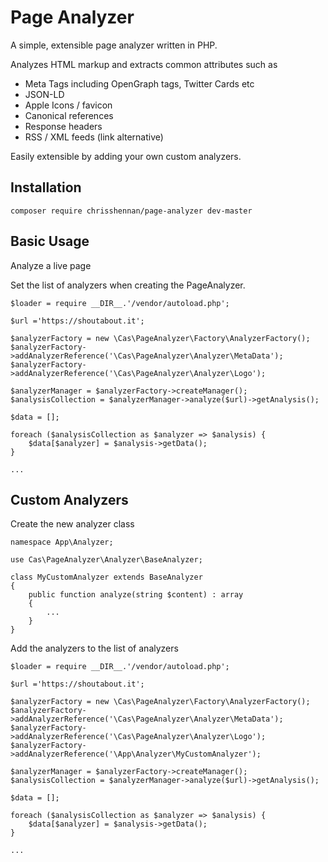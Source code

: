 # Page Analyzer

A simple, extensible page analyzer written in PHP.

Analyzes HTML markup and extracts common attributes such as

 - Meta Tags including OpenGraph tags, Twitter Cards etc
 - JSON-LD
 - Apple Icons / favicon
 - Canonical references
 - Response headers
 - RSS / XML feeds (link alternative)

Easily extensible by adding your own custom analyzers.

## Installation
```
composer require chrisshennan/page-analyzer dev-master
```

## Basic Usage

Analyze a live page

Set the list of analyzers when creating the PageAnalyzer.

```
$loader = require __DIR__.'/vendor/autoload.php';

$url ='https://shoutabout.it';

$analyzerFactory = new \Cas\PageAnalyzer\Factory\AnalyzerFactory();
$analyzerFactory->addAnalyzerReference('\Cas\PageAnalyzer\Analyzer\MetaData');
$analyzerFactory->addAnalyzerReference('\Cas\PageAnalyzer\Analyzer\Logo');

$analyzerManager = $analyzerFactory->createManager();
$analysisCollection = $analyzerManager->analyze($url)->getAnalysis();

$data = [];

foreach ($analysisCollection as $analyzer => $analysis) {
    $data[$analyzer] = $analysis->getData();
}

...

```

## Custom Analyzers

Create the new analyzer class
```
namespace App\Analyzer;

use Cas\PageAnalyzer\Analyzer\BaseAnalyzer;

class MyCustomAnalyzer extends BaseAnalyzer
{
    public function analyze(string $content) : array
    {
        ...
    }
}
```

Add the analyzers to the list of analyzers

```
$loader = require __DIR__.'/vendor/autoload.php';

$url ='https://shoutabout.it';

$analyzerFactory = new \Cas\PageAnalyzer\Factory\AnalyzerFactory();
$analyzerFactory->addAnalyzerReference('\Cas\PageAnalyzer\Analyzer\MetaData');
$analyzerFactory->addAnalyzerReference('\Cas\PageAnalyzer\Analyzer\Logo');
$analyzerFactory->addAnalyzerReference('\App\Analyzer\MyCustomAnalyzer');

$analyzerManager = $analyzerFactory->createManager();
$analysisCollection = $analyzerManager->analyze($url)->getAnalysis();

$data = [];

foreach ($analysisCollection as $analyzer => $analysis) {
    $data[$analyzer] = $analysis->getData();
}

...

```